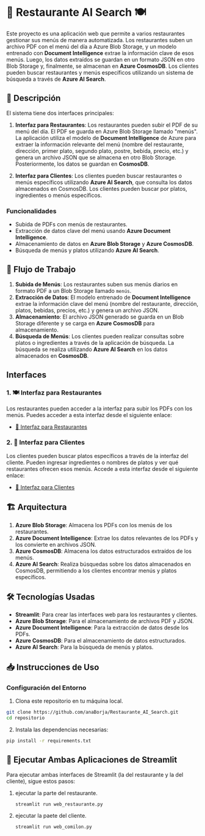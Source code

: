 # 🥘 Restaurante AI Search 🍽️
Este proyecto es una aplicación web que permite a varios restaurantes gestionar sus menús de manera automatizada. Los restaurantes suben un archivo PDF con el menú del día a Azure Blob Storage, y un modelo entrenado con **Document Intelligence** extrae la información clave de esos menús. Luego, los datos extraídos se guardan en un formato JSON en otro Blob Storage y, finalmente, se almacenan en **Azure CosmosDB**. Los clientes pueden buscar restaurantes y menús específicos utilizando un sistema de búsqueda a través de **Azure AI Search**.

## 📝 Descripción

El sistema tiene dos interfaces principales:

1. **Interfaz para Restaurantes**: Los restaurantes pueden subir el PDF de su menú del día. El PDF se guarda en Azure Blob Storage llamado "menús". La aplicación utiliza el modelo de **Document Intelligence** de Azure para extraer la información relevante del menú (nombre del restaurante, dirección, primer plato, segundo plato, postre, bebida, precio, etc.) y genera un archivo JSON que se almacena en otro Blob Storage. Posteriormente, los datos se guardan en **CosmosDB**.

2. **Interfaz para Clientes**: Los clientes pueden buscar restaurantes o menús específicos utilizando **Azure AI Search**, que consulta los datos almacenados en CosmosDB. Los clientes pueden buscar por platos, ingredientes o menús específicos.

### Funcionalidades
- Subida de PDFs con menús de restaurantes.
- Extracción de datos clave del menú usando **Azure Document Intelligence**.
- Almacenamiento de datos en **Azure Blob Storage** y **Azure CosmosDB**.
- Búsqueda de menús y platos utilizando **Azure AI Search**.

## 🔄 Flujo de Trabajo

1. **Subida de Menús**: Los restaurantes suben sus menús diarios en formato PDF a un Blob Storage llamado `menús`.
2. **Extracción de Datos**: El modelo entrenado de **Document Intelligence** extrae la información clave del menú (nombre del restaurante, dirección, platos, bebidas, precios, etc.) y genera un archivo JSON.
3. **Almacenamiento**: El archivo JSON generado se guarda en un Blob Storage diferente y se carga en **Azure CosmosDB** para almacenamiento.
4. **Búsqueda de Menús**: Los clientes pueden realizar consultas sobre platos o ingredientes a través de la aplicación de búsqueda. La búsqueda se realiza utilizando **Azure AI Search** en los datos almacenados en **CosmosDB**.

## Interfaces

### 1. 🍽️ **Interfaz para Restaurantes** 

Los restaurantes pueden acceder a la interfaz para subir los PDFs con los menús. Puedes acceder a esta interfaz desde el siguiente enlace:

- [🍔 Interfaz para Restaurantes](https://restaurante.streamlit.app/)

### 2. 🛒 **Interfaz para Clientes**  

Los clientes pueden buscar platos específicos a través de la interfaz del cliente. Pueden ingresar ingredientes o nombres de platos y ver qué restaurantes ofrecen esos menús. Accede a esta interfaz desde el siguiente enlace:

- [🍕 Interfaz para Clientes](https://comilon.streamlit.app/)

## 🏗️ Arquitectura

1. **Azure Blob Storage**: Almacena los PDFs con los menús de los restaurantes.
2. **Azure Document Intelligence**: Extrae los datos relevantes de los PDFs y los convierte en archivos JSON.
3. **Azure CosmosDB**: Almacena los datos estructurados extraídos de los menús.
4. **Azure AI Search**: Realiza búsquedas sobre los datos almacenados en CosmosDB, permitiendo a los clientes encontrar menús y platos específicos.

## 🛠️ Tecnologías Usadas

- **Streamlit**: Para crear las interfaces web para los restaurantes y clientes.
- **Azure Blob Storage**: Para el almacenamiento de archivos PDF y JSON.
- **Azure Document Intelligence**: Para la extracción de datos desde los PDFs.
- **Azure CosmosDB**: Para el almacenamiento de datos estructurados.
- **Azure AI Search**: Para la búsqueda de menús y platos.

## 📥 Instrucciones de Uso

### Configuración del Entorno
1. Clona este repositorio en tu máquina local.
```bash
git clone https://github.com/anaBorja/Restaurante_AI_Search.git
cd repositorio
````
2. Instala las dependencias necesarias:
 ```bash
 pip install -r requirements.txt
```

## 🚀 Ejecutar Ambas Aplicaciones de Streamlit

Para ejecutar ambas interfaces de Streamlit (la del restaurante y la del cliente), sigue estos pasos:

1. ejecutar la parte del restaurante.
   ```bash
   streamlit run web_restaurante.py
   
2. ejecutar la paete del cliente.
   ```bash
   streamlit run web_comilon.py

